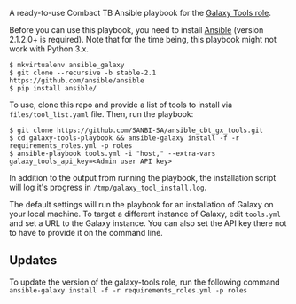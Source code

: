 A ready-to-use Combact TB Ansible playbook for the [Galaxy Tools role][gtr].

Before you can use this playbook, you need to install [Ansible][ans] (version
2.1.2.0+ is required). Note that for the time being, this playbook might not
work with Python 3.x.

    $ mkvirtualenv ansible_galaxy
    $ git clone --recursive -b stable-2.1 https://github.com/ansible/ansible
    $ pip install ansible/

To use, clone this repo and provide a list of tools to install via
`files/tool_list.yaml` file. Then, run the playbook:

    $ git clone https://github.com/SANBI-SA/ansible_cbt_gx_tools.git
    $ cd galaxy-tools-playbook && ansible-galaxy install -f -r requirements_roles.yml -p roles
    $ ansible-playbook tools.yml -i "host," --extra-vars galaxy_tools_api_key=<Admin user API key>

In addition to the output from running the playbook, the installation script
will log it's progress in `/tmp/galaxy_tool_install.log`.

The default settings will run the playbook for an installation of Galaxy on
your local machine. To target a different instance of Galaxy, edit `tools.yml`
and set a URL to the Galaxy instance. You can also set the API key there not
to have to provide it on the command line.

Updates
-------
To update the version of the galaxy-tools role, run the following command
`ansible-galaxy install -f -r requirements_roles.yml -p roles`

[gtr]: https://github.com/galaxyproject/ansible-galaxy-tools
[ans]: http://www.ansible.com/home
